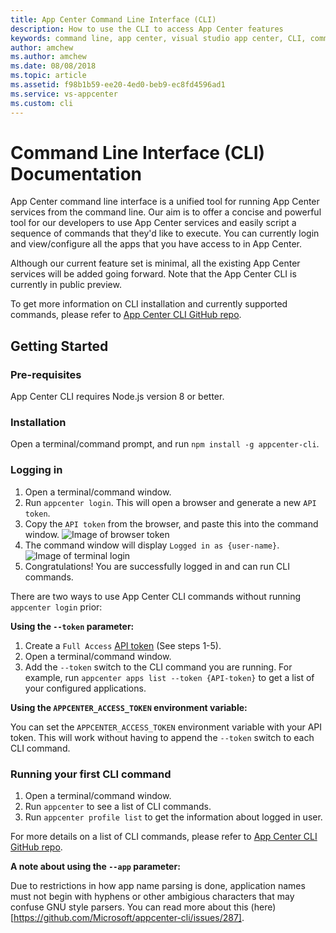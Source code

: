 ```yaml
---
title: App Center Command Line Interface (CLI)
description: How to use the CLI to access App Center features
keywords: command line, app center, visual studio app center, CLI, command line interface
author: amchew
ms.author: amchew
ms.date: 08/08/2018
ms.topic: article
ms.assetid: f98b1b59-ee20-4ed0-beb9-ec8fd4596ad1
ms.service: vs-appcenter
ms.custom: cli
---
```


# Command Line Interface (CLI) Documentation

App Center command line interface is a unified tool for running App Center services from the command line. Our aim is to offer a concise and powerful tool for our developers to use App Center services and easily script a sequence of commands that they'd like to execute. You can currently login and view/configure all the apps that you have access to in App Center.

Although our current feature set is minimal, all the existing App Center services will be added going forward. Note that the App Center CLI is currently in public preview.

To get more information on CLI installation and currently supported commands, please refer to [App Center CLI GitHub repo](https://github.com/Microsoft/mobile-center-cli).

## Getting Started

### Pre-requisites
App Center CLI requires Node.js version 8 or better.

### Installation
Open a terminal/command prompt, and run `npm install -g appcenter-cli`.

### Logging in

1. Open a terminal/command window.
2. Run `appcenter login`. This will open a browser and generate a new `API token`.
3. Copy the `API token` from the browser, and paste this into the command window.
   ![Image of browser token](~/cli/images/browserToken.png)
4. The command window will display `Logged in as {user-name}`.
   ![Image of terminal login](~/cli/images/terminalLogin.png)
5. Congratulations! You are successfully logged in and can run CLI commands. 

There are two ways to use App Center CLI commands without running `appcenter login` prior:
 
**Using the `--token` parameter:**

1. Create a `Full Access` [API token](https://docs.microsoft.com/en-us/appcenter/api-docs/) (See steps 1-5).
2. Open a terminal/command window.
3. Add the `--token` switch to the CLI command you are running. For example, run `appcenter apps list --token {API-token}` to get a list of your configured applications. 

**Using the `APPCENTER_ACCESS_TOKEN` environment variable:**
  
  You can set the `APPCENTER_ACCESS_TOKEN` environment variable with your API token. This will work without having to append the `--token` switch to each CLI command.

### Running your first CLI command

1. Open a terminal/command window.
2. Run `appcenter` to see a list of CLI commands. 
3. Run `appcenter profile list` to get the information about logged in user.

For more details on a list of CLI commands, please refer to [App Center CLI GitHub repo](https://github.com/microsoft/appcenter-cli).

**A note about using the `--app` parameter:**

Due to restrictions in how app name parsing is done, application names must not begin with hyphens or other ambigious characters that may confuse GNU style parsers. You can read more about this (here)[https://github.com/Microsoft/appcenter-cli/issues/287]. 
